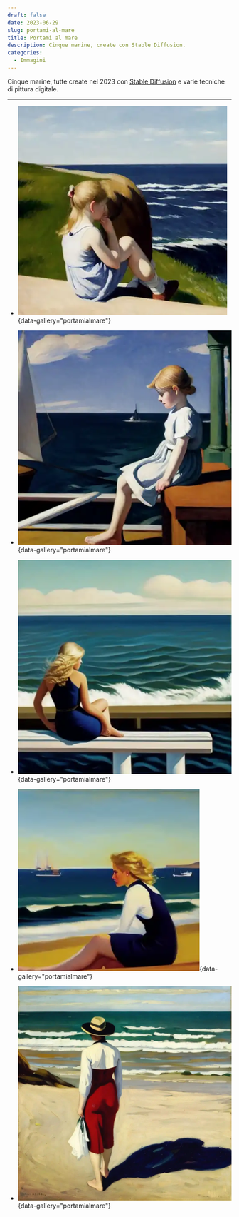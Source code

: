 ```yaml
---
draft: false
date: 2023-06-29
slug: portami-al-mare
title: Portami al mare
description: Cinque marine, create con Stable Diffusion.
categories:
  - Immagini
---
```


Cinque marine, tutte create nel 2023 con [Stable Diffusion](https://stability.ai/stablediffusion) e varie tecniche di pittura digitale.

<!-- more -->

---

<div class="grid cards" markdown>

- ![Sulla scogliera](portamialmare/Take-me-to-the-sea_01.webp){data-gallery="portamialmare"}

- ![Aspettami qui](portamialmare/Take-me-to-the-sea_02.webp){data-gallery="portamialmare"}

- ![Finale di stagione](portamialmare/Take-me-to-the-sea_03.webp){data-gallery="portamialmare"}

- ![Ottobre](portamialmare/Take-me-to-the-sea_04.webp){data-gallery="portamialmare"}

- ![La passeggiata](portamialmare/Take-me-to-the-sea_05.webp){data-gallery="portamialmare"}

</div>
